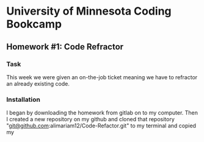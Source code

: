 # University of Minnesota Coding Bookcamp
## Homework #1: Code Refractor

### Task
This week we were given an on-the-job ticket meaning we have to refractor an already existing code. 

### Installation
I began by downloading the homework from gitlab on to my computer. Then I created a new repository on my github and cloned that repository "git@github.com:alimariam12/Code-Refactor.git" to my terminal and copied my 
